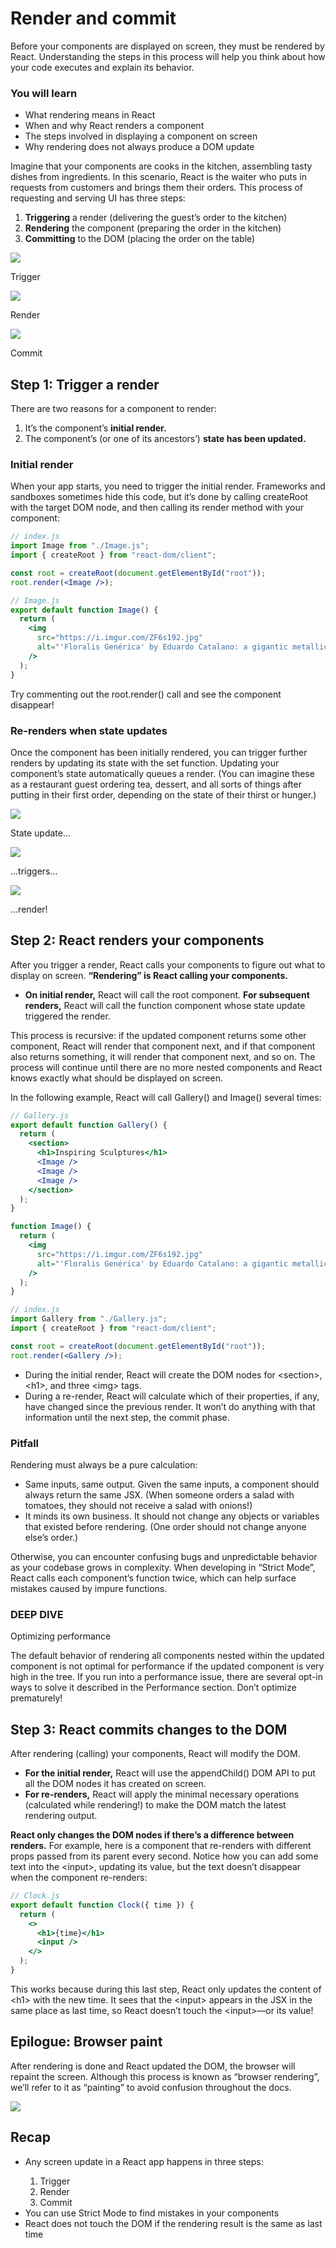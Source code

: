 # Render and commit

Before your components are displayed on screen,
they must be rendered by React.
Understanding the steps in this process
will help you think about
how your code executes and explain its behavior.

### You will learn

- What rendering means in React
- When and why React renders a component
- The steps involved in displaying a component on screen
- Why rendering does not always produce a DOM update

Imagine that
your components are cooks in the kitchen,
assembling tasty dishes from ingredients.
In this scenario,
React is the waiter
who puts in requests from customers
and brings them their orders.
This process of requesting and serving UI has three steps:

1. <b>Triggering</b> a render
   (delivering the guest’s order to the kitchen)
2. <b>Rendering</b> the component
   (preparing the order in the kitchen)
3. <b>Committing</b> to the DOM
   (placing the order on the table)

![](https://react.dev/images/docs/illustrations/i_render-and-commit1.png)

Trigger

![](https://react.dev/images/docs/illustrations/i_render-and-commit2.png)

Render

![](https://react.dev/images/docs/illustrations/i_render-and-commit3.png)

Commit

## Step 1: Trigger a render

There are two reasons for a component to render:

1. It’s the component’s <b>initial render.</b>
2. The component’s (or one of its ancestors’) <b>state has been updated.</b>

### Initial render

When your app starts,
you need to trigger the initial render.
Frameworks and sandboxes
sometimes hide this code,
but it’s done by calling createRoot with the target DOM node,
and then calling its render method with your component:

```jsx
// index.js
import Image from "./Image.js";
import { createRoot } from "react-dom/client";

const root = createRoot(document.getElementById("root"));
root.render(<Image />);

// Image.js
export default function Image() {
  return (
    <img
      src="https://i.imgur.com/ZF6s192.jpg"
      alt="'Floralis Genérica' by Eduardo Catalano: a gigantic metallic flower sculpture with reflective petals"
    />
  );
}
```

Try commenting out the root.render() call
and see the component disappear!

### Re-renders when state updates

Once the component has been initially rendered,
you can trigger further renders
by updating its state with the set function.
Updating your component’s state automatically queues a render.
(You can imagine these
as a restaurant guest ordering
tea, dessert, and all sorts of things after putting in their first order,
depending on the state of their thirst or hunger.)

![](https://react.dev/images/docs/illustrations/i_rerender1.png)

State update...

![](https://react.dev/images/docs/illustrations/i_rerender2.png)

...triggers...

![](https://react.dev/images/docs/illustrations/i_rerender3.png)

...render!

## Step 2: React renders your components

After you trigger a render,
React calls
your components to figure out
what to display on screen.
<b>“Rendering” is
React calling your components.</b>

- <b>On initial render,</b>
  React will call the root component.
  <b>For subsequent renders,</b>
  React will call the function component
  whose state update triggered the render.

This process is recursive:
if the updated component
returns some other component,
React will render that component next,
and if that component also returns something,
it will render that component next, and so on.
The process will continue
until there are no more nested components
and React knows exactly
what should be displayed on screen.

In the following example,
React will call Gallery() and Image() several times:

```jsx
// Gallery.js
export default function Gallery() {
  return (
    <section>
      <h1>Inspiring Sculptures</h1>
      <Image />
      <Image />
      <Image />
    </section>
  );
}

function Image() {
  return (
    <img
      src="https://i.imgur.com/ZF6s192.jpg"
      alt="'Floralis Genérica' by Eduardo Catalano: a gigantic metallic flower sculpture with reflective petals"
    />
  );
}

// index.js
import Gallery from "./Gallery.js";
import { createRoot } from "react-dom/client";

const root = createRoot(document.getElementById("root"));
root.render(<Gallery />);
```

- During the initial render,
  React will create the DOM nodes for
  \<section>, \<h1>, and three \<img> tags.
- During a re-render,
  React will calculate which of their properties, if any,
  have changed since the previous render.
  It won’t do anything with
  that information until the next step, the commit phase.

### Pitfall

Rendering must always be a pure calculation:

- Same inputs,
  same output.
  Given the same inputs,
  a component should always return the same JSX.
  (When someone orders a salad with tomatoes,
  they should not receive a salad with onions!)
- It minds its own business.
  It should not change any objects or variables
  that existed before rendering.
  (One order
  should not change
  anyone else’s order.)

Otherwise,
you can encounter confusing bugs
and unpredictable behavior
as your codebase grows in complexity.
When developing in “Strict Mode”,
React calls each component’s function twice,
which can help surface mistakes
caused by impure functions.

### DEEP DIVE

Optimizing performance

The default behavior of rendering
all components nested within the updated component
is not optimal for performance
if the updated component is very high in the tree.
If you run into a performance issue,
there are several opt-in ways to solve it
described in the Performance section.
Don’t optimize prematurely!

## Step 3: React commits changes to the DOM

After rendering (calling) your components,
React will modify the DOM.

- <b>For the initial render,</b>
  React will use the appendChild() DOM API
  to put all the DOM nodes it has created on screen.
- <b>For re-renders,</b>
  React will apply the minimal necessary operations
  (calculated while rendering!)
  to make the DOM match the latest rendering output.

<b>React only changes the DOM nodes
if there’s a difference between renders.</b>
For example,
here is a component
that re-renders
with different props passed
from its parent
every second.
Notice
how you can add some text into the \<input>,
updating its value,
but the text doesn’t disappear when the component re-renders:

```jsx
// Clock.js
export default function Clock({ time }) {
  return (
    <>
      <h1>{time}</h1>
      <input />
    </>
  );
}
```

This works
because during this last step,
React only updates the content of
\<h1> with the new time.
It sees that
the \<input> appears in the JSX in the same place as last time,
so React doesn’t touch the \<input>—or its value!

## Epilogue: Browser paint

After rendering is done
and React updated the DOM,
the browser will repaint the screen.
Although this process is known as “browser rendering”,
we’ll refer to it as “painting”
to avoid confusion throughout the docs.

![](https://react.dev//images/docs/illustrations/i_browser-paint.png)

## Recap

<ul>
    <li>Any screen update in a React app happens in three steps:</li>
    <ol>
        <li>Trigger</li>
        <li>Render</li>
        <li>Commit</li>
    </ol>
    <li>You can use Strict Mode
    to find mistakes in your components</li>
    <li>React does not touch the DOM
    if the rendering result is the same as last time</li>
</ul>
